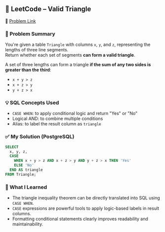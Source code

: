 ## 🧠 LeetCode – Valid Triangle  
🔗 [Problem Link](https://leetcode.com/problems/valid-triangle-number)

### 📌 Problem Summary  
You're given a table `Triangle` with columns `x`, `y`, and `z`, representing the lengths of three line segments.  
Return whether each set of segments **can form a valid triangle**.  

A set of three lengths can form a triangle **if the sum of any two sides is greater than the third**:  
- `x + y > z`  
- `x + z > y`  
- `y + z > x`

### 💡 SQL Concepts Used  
- `CASE WHEN`: to apply conditional logic and return "Yes" or "No"  
- Logical AND: to combine multiple conditions  
- Alias: to label the result column as `triangle`

### ✅ My Solution (PostgreSQL)
```sql
SELECT 
  x, y, z,
  CASE 
    WHEN x + y > z AND x + z > y AND y + z > x THEN 'Yes'
    ELSE 'No'
  END AS triangle
FROM Triangle;
```

### 💬 What I Learned  
- The triangle inequality theorem can be directly translated into SQL using `CASE WHEN`.  
- `CASE` expressions are powerful tools to apply logic-based labels in result columns.  
- Formatting conditional statements clearly improves readability and maintainability.
